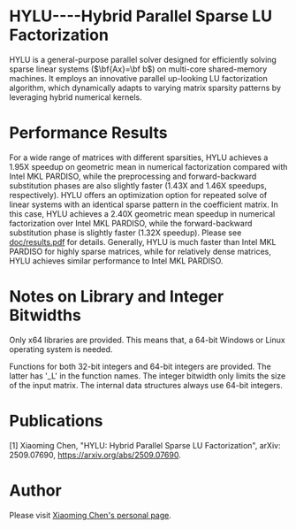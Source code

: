 HYLU----Hybrid Parallel Sparse LU Factorization
=========
HYLU is a general-purpose parallel solver designed for efficiently solving sparse linear systems ($\bf{Ax}=\bf b$) on multi-core shared-memory machines. It employs an innovative parallel up-looking LU factorization algorithm, which dynamically adapts to varying matrix sparsity patterns by leveraging hybrid numerical kernels.



Performance Results
============
For a wide range of matrices with different sparsities, HYLU achieves a 1.95X speedup on geometric mean in numerical factorization compared with Intel MKL PARDISO, while the preprocessing and forward-backward substitution phases are also slightly faster (1.43X and 1.46X speedups, respectively). HYLU offers an optimization option for repeated solve of linear systems with an identical sparse pattern in the coefficient matrix. In this case, HYLU achieves a 2.40X geometric mean speedup in numerical factorization over Intel MKL PARDISO, while the forward-backward substitution phase is slightly faster (1.32X speedup). Please see [doc/results.pdf](https://github.com/chenxm1986/hylu/blob/main/doc/results.pdf) for details. Generally, HYLU is much faster than Intel MKL PARDISO for highly sparse matrices, while for relatively dense matrices, HYLU achieves similar performance to Intel MKL PARDISO.




Notes on Library and Integer Bitwidths
============
Only x64 libraries are provided. This means that, a 64-bit Windows or Linux operating system is needed.

Functions for both 32-bit integers and 64-bit integers are provided. The latter has '_L' in the function names. The integer bitwidth only limits the size of the input matrix. The internal data structures always use 64-bit integers.

Publications
============
[1] Xiaoming Chen, "HYLU: Hybrid Parallel Sparse LU Factorization", arXiv: 2509.07690, https://arxiv.org/abs/2509.07690.

Author
============
Please visit [Xiaoming Chen's personal page](http://people.ucas.edu.cn/~chenxm).